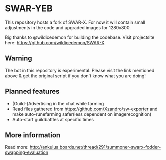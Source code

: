 # SWAR-YEB
This repository hosts a fork of SWAR-X.
For now it will contain small adjustments in the code and upgraded images for 1280x800.  

Big thanks to @wildicedemon for building the codebase.
Visit projectsite here: https://github.com/wildicedemon/SWAR-X
  
## Warning
The bot in this repository is experimental. 
Please visit the link mentioned above & get the original script if you don't know what you are doing!
  
## Planned features  
- (Guild-)Advertising in the chat while farming
- Read files gathered from https://github.com/Xzandro/sw-exporter and make auto-runefarming safer(less dependent on imagerecognition) 
- Auto-start guildbattles at specific times

## More information
Read more: http://ankulua.boards.net/thread/291/summoner-swarx-fodder-swapping-evaluation